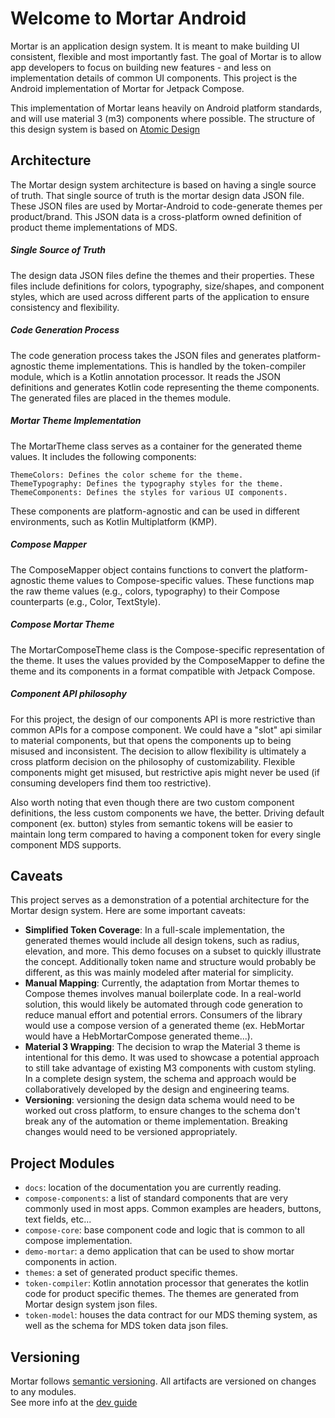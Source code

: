 # Welcome to Mortar Android 

Mortar is an application design system. It is meant to make building UI consistent, flexible and
most importantly fast. The goal of Mortar is to allow app developers to focus on building new 
features - and less on implementation details of common UI components. This project is the Android 
implementation of Mortar for Jetpack Compose.

This implementation of Mortar leans heavily on Android platform standards, and will use material 3 
(m3) components where possible. The structure of this design system is based 
on [Atomic Design](https://atomicdesign.bradfrost.com/)

## Architecture 
The Mortar design system architecture is based on having a single source of truth. That single source 
of truth is the mortar design data JSON file. These JSON files are used by Mortar-Android to 
code-generate themes per product/brand. This JSON data is a cross-platform owned definition of 
product theme implementations of MDS. 


##### **Single Source of Truth**
The design data JSON files define the themes and their properties. These files include definitions for 
colors, typography, size/shapes, and component styles, which are used across different parts of the application to 
ensure consistency and flexibility.

##### **Code Generation Process**
The code generation process takes the JSON files and generates platform-agnostic theme implementations. 
This is handled by the token-compiler module, which is a Kotlin annotation processor. It reads the JSON 
definitions and generates Kotlin code representing the theme components. The generated files are placed 
in the themes module.

##### **Mortar Theme Implementation**
The MortarTheme class serves as a container for the generated theme values. It includes the following components:

    ThemeColors: Defines the color scheme for the theme.
    ThemeTypography: Defines the typography styles for the theme.
    ThemeComponents: Defines the styles for various UI components.

These components are platform-agnostic and can be used in different environments, such as Kotlin 
Multiplatform (KMP).

##### **Compose Mapper**
The ComposeMapper object contains functions to convert the platform-agnostic theme values to 
Compose-specific values. These functions map the raw theme values (e.g., colors, typography) to
their Compose counterparts (e.g., Color, TextStyle). 

##### **Compose Mortar Theme**
The MortarComposeTheme class is the Compose-specific representation of the theme. It uses the values 
provided by the ComposeMapper to define the theme and its components in a format compatible with 
Jetpack Compose.

##### **Component API philosophy**
For this project, the design of our components API is more restrictive than common APIs for a compose component. We 
could have a "slot" api similar to material components, but that opens the components up to being 
misused and inconsistent. The decision to allow flexibility is ultimately a cross platform decision 
on the philosophy of customizability. Flexible components might get misused, but restrictive apis 
might never be used (if consuming developers find them too restrictive).

Also worth noting that even though there are two custom component definitions, the less custom components
we have, the better. Driving default component (ex. button) styles from semantic tokens will be easier 
to maintain long term compared to having a component token for every single component MDS supports.

## Caveats 

This project serves as a demonstration of a potential architecture for the Mortar design system. 
Here are some important caveats:

* **Simplified Token Coverage**: In a full-scale implementation, the generated themes would include 
all design tokens, such as radius, elevation, and more. This demo focuses on a subset to quickly 
illustrate the concept. Additionally token name and structure would probably be different, as this 
was mainly modeled after material for simplicity. 
* **Manual Mapping**: Currently, the adaptation from Mortar themes to Compose themes involves manual 
boilerplate code. In a real-world solution, this would likely be automated through code generation 
to reduce manual effort and potential errors. Consumers of the library would use a compose version
of a generated theme (ex. HebMortar would have a HebMortarCompose generated theme...).  
* **Material 3 Wrapping**: The decision to wrap the Material 3 theme is intentional for this demo. It 
was used to showcase a potential approach to still take advantage of existing M3 components with custom
styling. In a complete design system, the schema and approach would be collaboratively developed by 
the design and engineering teams.
* **Versioning**: versioning the design data schema would need to be worked out cross platform, to ensure
changes to the schema don't break any of the automation or theme implementation. Breaking changes 
would need to be versioned appropriately. 


## Project Modules

* `docs`: location of the documentation you are currently reading. 
* `compose-components`: a list of standard components that are very commonly used in most apps. Common examples are headers, buttons, text fields, etc...
* `compose-core`: base component code and logic that is common to all compose implementation.
* `demo-mortar`: a demo application that can be used to show mortar components in action.
* `themes`: a set of generated product specific themes.
* `token-compiler`: Kotlin annotation processor that generates the kotlin code for product specific themes. The themes are generated from
 Mortar design system json files.
* `token-model`: houses the data contract for our MDS theming system, as well as the schema for MDS 
token data json files. 

## Versioning 
Mortar follows [semantic versioning](https://semver.org/). All artifacts are versioned on changes to any modules.  
See more info at the [dev guide](dev_guide.md)


